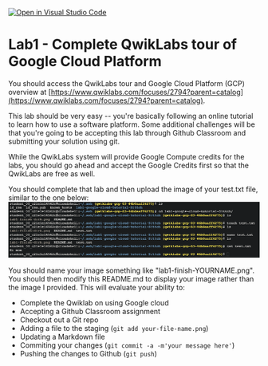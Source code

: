 [![Open in Visual Studio Code](https://classroom.github.com/assets/open-in-vscode-c66648af7eb3fe8bc4f294546bfd86ef473780cde1dea487d3c4ff354943c9ae.svg)](https://classroom.github.com/online_ide?assignment_repo_id=8295740&assignment_repo_type=AssignmentRepo)
# Lab1 - Complete QwikLabs tour of Google Cloud Platform

You should access the QwikLabs tour and Google Cloud Platform (GCP)
overview at [https://www.qwiklabs.com/focuses/2794?parent=catalog](https://www.qwiklabs.com/focuses/2794?parent=catalog).

This lab should be very easy -- you're basically following an online
tutorial to learn how to use a software platform. Some additional
challenges will be that you're going to be accepting this lab through
Github Classroom and submitting your solution using git.

While the QwikLabs system will provide Google Compute credits for the
labs, you should go ahead and accept the Google Credits first so that
the QwikLabs are free as well.

You should complete that lab and then upload the image of your
test.txt file, similar to the one below:
![Screen capture of test output](./lab1-finish-mitchell.png)

You should name your image something like
"lab1-finish-YOURNAME.png". You should then modify this README.md to
display your image rather than the image I provided. This will
evaluate your ability to:

* Complete the Qwiklab on using Google cloud
* Accepting a Github Classroom assignment
* Checkout out a Git repo
* Adding a file to the staging (`git add your-file-name.png`)
* Updating a Markdown file
* Commiting your changes (`git commit -a -m'your message here'`)
* Pushing the changes to Github (`git push`)

